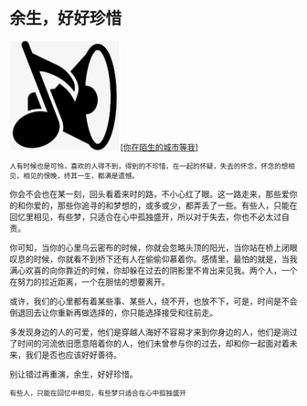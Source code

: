# 余生，好好珍惜

![split](./../img/music.png)[[你在陌生的城市等我]](https://i.y.qq.com/v8/playsong.html?songid=109333107&source=yqq#wechat_redirect)

``
人有时候也是可怜，喜欢的人得不到，得到的不珍惜，在一起的怀疑，失去的怀念，怀念的想相见，相见的恨晚，终其一生，都满是遗憾。
``

你会不会也在某一刻，回头看着来时的路，不小心红了眼。这一路走来，那些爱你的和你爱的，那些你追寻的和梦想的，或多或少，都弄丢了一些。有些人，只能在回忆里相见，有些梦，只适合在心中孤独盛开，所以对于失去，你也不必太过自责。

你可知，当你的心里乌云密布的时候，你就会忽略头顶的阳光，当你站在桥上闭眼叹息的时候，你就看不到桥下还有人在偷偷仰慕着你。感情里，最怕的就是，当我满心欢喜的向你靠近的时候，你却躲在过去的阴影里不肯出来见我。两个人，一个在努力的拉近距离，一个在胆怯的想要离开。

或许，我们的心里都有着某些事、某些人，绕不开，也放不下，可是，时间是不会倒退回去让你重新再做选择的，你只能选择接受和往前走。

多发现身边的人的可爱，他们是穿越人海好不容易才来到你身边的人，他们是淌过了时间的河流依旧愿意陪着你的人，他们未曾参与你的过去，却和你一起面对着未来，我们是否也应该好好善待。

别让错过再重演，余生，好好珍惜。

    有些人，只能在回忆中相见，有些梦只适合在心中孤独盛开
